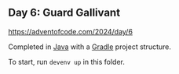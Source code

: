 ## Day 6: Guard Gallivant

https://adventofcode.com/2024/day/6

Completed in [Java](https://www.java.com/en/) with a [Gradle](https://gradle.org/) project structure.

To start, run `devenv up` in this folder.
